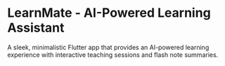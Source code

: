 # LearnMate - AI-Powered Learning Assistant

A sleek, minimalistic Flutter app that provides an AI-powered learning experience with interactive teaching sessions and flash note summaries.



